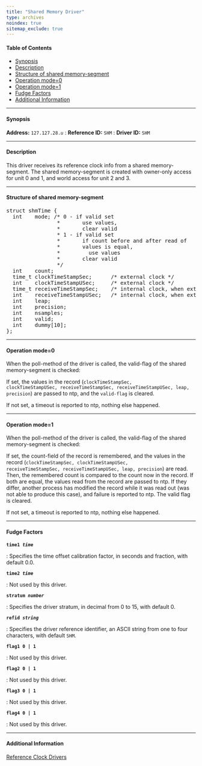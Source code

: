 ```yaml
---
title: "Shared Memory Driver"
type: archives
noindex: true 
sitemap_exclude: true
---
```


#### Table of Contents

*   [Synopsis](/documentation/3-5.93e/driver28/#synopsis)
*   [Description](/documentation/3-5.93e/driver28/#description)
*   [Structure of shared memory-segment](/documentation/3-5.93e/driver28/#structure-of-shared-memory-segment)
*   [Operation mode=0](/documentation/3-5.93e/driver28/#operation-mode0)
*   [Operation mode=1](/documentation/3-5.93e/driver28/#operation-mode1)
*   [Fudge Factors](/documentation/3-5.93e/driver28/#fudge-factors)
*   [Additional Information](/documentation/3-5.93e/driver28/#additional-information)

* * *

#### Synopsis

**Address:** <code>127.127.28._u_</code>
: **Reference ID:** <code>SHM</code>
: **Driver ID:** <code>SHM</code>

* * *

#### Description

This driver receives its reference clock info from a shared memory-segment. The shared memory-segment is created with owner-only access for unit 0 and 1, and world access for unit 2 and 3.

* * *

#### Structure of shared memory-segment

<pre>
struct shmTime {
  int    mode; /* 0 - if valid set
                *       use values, 
                *       clear valid
                * 1 - if valid set 
                *       if count before and after read of 
                *       values is equal,
                *         use values 
                *       clear valid
                */
  int    count;
  time_t clockTimeStampSec;      /* external clock */
  int    clockTimeStampUSec;     /* external clock */
  time_t receiveTimeStampSec;    /* internal clock, when external value was received */
  int    receiveTimeStampUSec;   /* internal clock, when external value was received */
  int    leap;
  int    precision;
  int    nsamples;
  int    valid;
  int    dummy[10]; 
};
</pre>

* * *

#### Operation mode=0

When the poll-method of the driver is called, the valid-flag of the shared memory-segment is checked:

If set, the values in the record (<code>clockTimeStampSec, clockTimeStampUSec, receiveTimeStampSec, receiveTimeStampUSec, leap, precision</code>) are passed to ntp, and the <code>valid-flag</code> is cleared.

If not set, a timeout is reported to ntp, nothing else happened.

* * *

#### Operation mode=1

When the poll-method of the driver is called, the valid-flag of the shared memory-segment is checked:

If set, the count-field of the record is remembered, and the values in the record (<code>clockTimeStampSec, clockTimeStampUSec, receiveTimeStampSec, receiveTimeStampUSec, leap, precision</code>) are read. Then, the remembered count is compared to the count now in the record. If both are equal, the values read from the record are passed to ntp. If they differ, another process has modified the record while it was read out (was not able to produce this case), and failure is reported to ntp. The valid flag is cleared.

If not set, a timeout is reported to ntp, nothing else happened.

* * *

#### Fudge Factors

<code>**time1 _time_**</code>

: Specifies the time offset calibration factor, in seconds and fraction, with default 0.0.

<code>**time2 _time_**</code>

: Not used by this driver.

<code>**stratum _number_**</code>

: Specifies the driver stratum, in decimal from 0 to 15, with default 0.

<code>**refid _string_**</code>

: Specifies the driver reference identifier, an ASCII string from one to four characters, with default <code>SHM</code>.

<code>**flag1 0 | 1**</code>

: Not used by this driver. 

<code>**flag2 0 | 1**</code>

: Not used by this driver.

<code>**flag3 0 | 1**</code>

: Not used by this driver.

<code>**flag4 0 | 1**</code>

: Not used by this driver. 

* * *

#### Additional Information

[Reference Clock Drivers](/documentation/3-5.93e/refclock/)